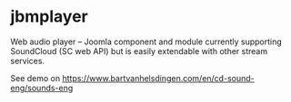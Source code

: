# jbmplayer
 Web audio player – Joomla component and module currently supporting SoundCloud (SC web API) but is easily extendable with other stream services.
 
See demo on https://www.bartvanhelsdingen.com/en/cd-sound-eng/sounds-eng
